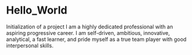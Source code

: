 # Hello_World
Initialization of a project
I am a highly dedicated professional with an aspiring progressive career. I am self-driven, ambitious, 
innovative, analytical, a fast learner, and pride myself as a true team player with good interpersonal 
skills.

